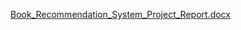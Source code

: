 [Book_Recommendation_System_Project_Report.docx](https://github.com/user-attachments/files/17803723/Book_Recommendation_System_Project_Report.docx)
